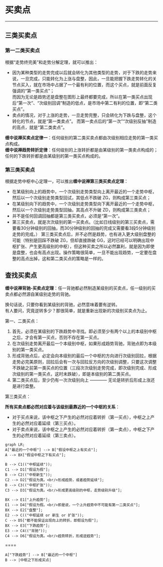 # 买卖点

---
## 三类买卖点

### 第一二类买卖点
根据“走势终完美”和走势分解定理，就可以推出：
- 因为某种类型的走势完成以后就会转化为其他类型的走势，对于下跌的走势来说，一旦完成，只能转化为上涨与盘整，因此，一旦能把握下跌走势转化的关节点买入，就在市场中占据了一个最有利的位置，而这个买点，就是前面反复强调的“第一类买点”；  
而因为无论是趋势还是盘整在图形上最终都要完成，所以在第一类买点出现后“第一次”、“次级别回调”制造的低点，是市场中第二有利的位置，即“第二类买点”。  
- 卖点的情况，对于上涨的走势，一旦走势完整，只会转化为下跌与盘整，这个转化的节点，就是“第一类卖点”。
而第一卖点后的“第一次”“次级别反抽”制造的高点，就是“第二类卖点”。

**缠中说禅买卖点定律一**：任何级别的第二类买卖点都由次级别相应走势的第一类买点构成。  
**缠中说禅趋势转折定律**：任何级别的上涨转折都是由某级别的第一类卖点构成的；任何的下跌转折都是由某级别的第一类买点构成的。  

### 第三类买卖点
根据走势中枢中心定理一，可以推出**缠中说禅第三类买卖点定理**：
- 在某级别向上的趋势中，一个次级别走势类型向上离开最近的一个走势中枢，然后以一个次级别走势类型回试，其低点不跌破 ZG，则构成第三类买点；  
- 在某级别向下的趋势中，一个次级别走势类型向下离开最近的一个走势中枢，然后以一个次级别走势类型回抽，其高点不升破 ZD，则构成第三类卖点；  
- 并不是任何回调回抽都是第三类买卖点，必须是“第一次”。  
- 第三买卖点，就是次次级别的第一买卖点。（比如日线级别的第三买卖点，需要看30分钟级别的回抽，而30分钟级别的回抽的完成又需要看3段5分钟级别走势的完成。）
第三类买卖点后，并不必然是趋势，也有进入更大级别盘整的可能（特别是回踩不跌破 ZG，但却直接跌破 GG，这时已经可以明确出现中枢扩张、产生更高级别的中枢），但这种买卖之所以必然赢利，就是因为即使是盘整，也会有高点出现。操作策略很简单，一旦不能出现趋势，一定要在盘整的高点出掉，这和第二类买点的策略是一样的。  

## 查找买卖点
**缠中说禅背驰-买卖点定理**：任一背驰都必然制造某级别的买卖点，任一级别的买卖点都必然源自某级别走势的背驰。  

换句话说，只要你看到某级别的背驰，必然意味着要有逆转。  
有人要问，究竟逆转多少？那很简单，就是重新出现新的次级别买卖点为止。  


第一、二类买点：
1. 首先，必须在某级别的下跌趋势中寻找。即必须至少有两个以上的本级别中枢之后，才会有第一买点，否则不存在第一买点。  
2. 在次级别走势离开最后一个本级别中枢，如果形成趋势背驰，背驰点即为本级别的第一类买点。  
3. 形成背驰点后，必定会向本级别的最后一个中枢的方向进行次级别回拉，根据走势必完美原则，回拉后会有一次与回拉反方向的次级别调整，只要这次调整不跌破之前第一类买点的位置（三段次次级别走势完成，即次级别完成、形成次级别的第一类买点，这时未跌破），即是本级别的第二类买点。
4. 第二类买点后，至少仍有一次次级别向上 ———— 无论是转折后形成上涨还是进行盘整。

第三类买点：


**所有买卖点都必然对应着与该级别最靠近的一个中枢的关系**：
- 对于买点来说，该中枢之下产生的必然对应着转折（第一买点），中枢之上产生的必然对应着延续（第三买点）。  
- 对于卖点来说，该中枢之上产生的必然对应着转折（第一卖点），中枢之下产生的必然对应着延续（第三卖点）。  
  
```mermaid
graph LR;
A["最近的一个中枢"] --> B["假设中枢之上有买点"];
A --> BX["假设中枢之下有买点"];

B --> C1(("中枢延续"));
C1 --> D1["假设为假"];
B --> C2(("中枢新生"));
C2 --> D2["假设为真。<br/>形成趋势，或者趋势延续"];
B --> C3(("中枢扩张"));
C3 --> D3["假设为真。<br/>形成更高级别的中枢，走势级别升级"];

BX --> E1["上升趋势"];
E1 --> D4["假设为假。<br/>即是说，一个上升趋势中不可能有第一二类买点"];
BX --> E2["盘整"];
E2 --> C(("中枢延续 or 新生 or 扩张"));
C --> D5["都不能保证出现向上的转折，即假设为假"];
BX --> E3["下跌趋势"];
E3 --> C4(("背驰"));
C4 --> D6["假设为真。<br/>趋势转折，形成逆趋势"];

```

====

```mermaid
A["下跌趋势"] --> B["最近的一个中枢"]
B --> |中枢之下形成买点|
```